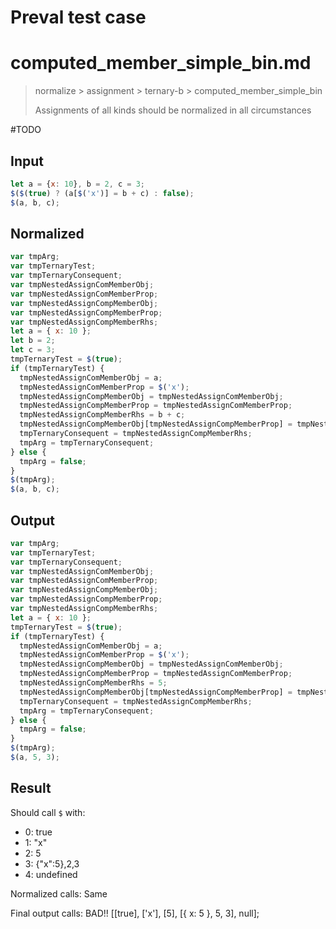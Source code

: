 # Preval test case

# computed_member_simple_bin.md

> normalize > assignment > ternary-b > computed_member_simple_bin
>
> Assignments of all kinds should be normalized in all circumstances

#TODO

## Input

`````js filename=intro
let a = {x: 10}, b = 2, c = 3;
$($(true) ? (a[$('x')] = b + c) : false);
$(a, b, c);
`````

## Normalized

`````js filename=intro
var tmpArg;
var tmpTernaryTest;
var tmpTernaryConsequent;
var tmpNestedAssignComMemberObj;
var tmpNestedAssignComMemberProp;
var tmpNestedAssignCompMemberObj;
var tmpNestedAssignCompMemberProp;
var tmpNestedAssignCompMemberRhs;
let a = { x: 10 };
let b = 2;
let c = 3;
tmpTernaryTest = $(true);
if (tmpTernaryTest) {
  tmpNestedAssignComMemberObj = a;
  tmpNestedAssignComMemberProp = $('x');
  tmpNestedAssignCompMemberObj = tmpNestedAssignComMemberObj;
  tmpNestedAssignCompMemberProp = tmpNestedAssignComMemberProp;
  tmpNestedAssignCompMemberRhs = b + c;
  tmpNestedAssignCompMemberObj[tmpNestedAssignCompMemberProp] = tmpNestedAssignCompMemberRhs;
  tmpTernaryConsequent = tmpNestedAssignCompMemberRhs;
  tmpArg = tmpTernaryConsequent;
} else {
  tmpArg = false;
}
$(tmpArg);
$(a, b, c);
`````

## Output

`````js filename=intro
var tmpArg;
var tmpTernaryTest;
var tmpTernaryConsequent;
var tmpNestedAssignComMemberObj;
var tmpNestedAssignComMemberProp;
var tmpNestedAssignCompMemberObj;
var tmpNestedAssignCompMemberProp;
var tmpNestedAssignCompMemberRhs;
let a = { x: 10 };
tmpTernaryTest = $(true);
if (tmpTernaryTest) {
  tmpNestedAssignComMemberObj = a;
  tmpNestedAssignComMemberProp = $('x');
  tmpNestedAssignCompMemberObj = tmpNestedAssignComMemberObj;
  tmpNestedAssignCompMemberProp = tmpNestedAssignComMemberProp;
  tmpNestedAssignCompMemberRhs = 5;
  tmpNestedAssignCompMemberObj[tmpNestedAssignCompMemberProp] = tmpNestedAssignCompMemberRhs;
  tmpTernaryConsequent = tmpNestedAssignCompMemberRhs;
  tmpArg = tmpTernaryConsequent;
} else {
  tmpArg = false;
}
$(tmpArg);
$(a, 5, 3);
`````

## Result

Should call `$` with:
 - 0: true
 - 1: "x"
 - 2: 5
 - 3: {"x":5},2,3
 - 4: undefined

Normalized calls: Same

Final output calls: BAD!!
[[true], ['x'], [5], [{ x: 5 }, 5, 3], null];

